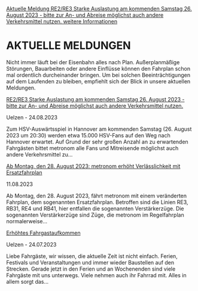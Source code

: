 [Aktuelle Meldung RE2/RE3 Starke Auslastung am kommenden Samstag 26. August 2023 - bitte zur An- und Abreise möglichst auch andere Verkehrsmittel nutzen. weitere Informationen](https://www.der-metronom.de/aktuell/starke-auslastung-am-kommenden-samstag-zur-an-und-abreise-bitte-moeglichst-auch-auf-andere-verkehrsmittel-ausweichen/)

AKTUELLE MELDUNGEN
==========

Nicht immer läuft bei der Eisenbahn alles nach Plan. Außerplanmäßige Störungen, Bauarbeiten oder andere Einflüsse können den Fahrplan schon mal ordentlich durcheinander bringen. Um bei solchen Beeinträchtigungen auf dem Laufenden zu bleiben, empfiehlt sich der Blick in unsere aktuellen Meldungen.

[RE2/RE3 Starke Auslastung am kommenden Samstag 26. August 2023 - bitte zur An- und Abreise möglichst auch andere Verkehrsmittel nutzen.](https://www.der-metronom.de/aktuell/starke-auslastung-am-kommenden-samstag-zur-an-und-abreise-bitte-moeglichst-auch-auf-andere-verkehrsmittel-ausweichen/)

 Uelzen - 24.08.2023

Zum HSV-Auswärtsspiel
in Hannover am kommenden Samstag (26. August 2023 um 20:30) werden etwa 15.000 HSV-Fans auf den Weg nach Hannover erwartet. Auf Grund der sehr großen Anzahl an zu
erwartenden Fahrgästen bittet metronom alle Fans und Mitreisende möglichst auch andere Verkehrsmittel zu...

[Ab Montag, den 28. August 2023: metronom erhöht Verlässlichkeit mit Ersatzfahrplan](https://www.der-metronom.de/aktuell/ersatzfahrplan/)

 11.08.2023

Ab Montag, den 28. August 2023, fährt metronom mit einem veränderten
Fahrplan, dem sogenannten Ersatzfahrplan. Betroffen sind die Linien RE3, RB31, RE4 und RB41, hier entfallen die sogenannten Verstärkerzüge.
Die sogenannten Verstärkerzüge sind Züge, die metronom im Regelfahrplan normalerweise...

[Erhöhtes Fahrgastaufkommen](https://www.der-metronom.de/aktuell/hohes-fahrgastaufkommen-an-wochenenden/)

 Uelzen - 24.07.2023

Liebe Fahrgäste,
wir wissen, die aktuelle Zeit ist nicht einfach. Ferien, Festivals und Veranstaltungen und immer wieder Baustellen auf den Strecken. Gerade jetzt in den Ferien und an Wochenenden sind viele Fahrgäste mit uns unterwegs. Viele nehmen auch ihr Fahrrad mit. Alles in allem sorgt das...

